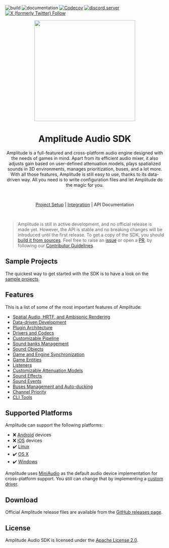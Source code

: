 ![build](https://github.com/AmplitudeAudio/sdk/actions/workflows/build.yml/badge.svg)
![documentation](https://github.com/AmplitudeAudio/sdk/actions/workflows/hugo.yml/badge.svg)
[![Codecov](https://img.shields.io/codecov/c/gh/AmplitudeAudio/sdk?style=flat&logo=codecov&label=Coverage)](https://codecov.io/gh/AmplitudeAudio/sdk?branch=develop)
[![discord server](https://dcbadge.vercel.app/api/server/q8eT8Mq6du?style=flat)](https://discord.gg/q8eT8Mq6du)
[![X (formerly Twitter) Follow](https://img.shields.io/twitter/follow/amaudiosdk?style=social&logo=x&label=%40amaudiosdk)](https://x.com/@amaudiosdk)

<p align="center">
  <a href="https://amplitudeaudiosdk.com">
    <img src="https://amplitudeaudiosdk.com/images/logo_trimmed.png" width="320">
  </a>
</p>

<div align="center">

# Amplitude Audio SDK

Amplitude is a full-featured and cross-platform audio engine designed with the needs of games in mind. Apart from its
efficient audio mixer, it also adjusts gain based on user-defined attenuation models, plays spatialized sounds in 3D
environments, manages prioritization, buses, and a lot more. With all those features, Amplitude is still easy to use,
thanks to its data-driven way. All you need is to write configuration files and let Amplitude do the magic for you.

  <br/>

[Project Setup](https://docs.amplitudeaudiosdk.com/nightly/project/) | [Integration](https://docs.amplitudeaudiosdk.com/nightly/integration/) | API Documentation

  <br/>
</div>

> Amplitude is still in active development, and no official release is made yet. However, the API is stable and no breaking changes will be introduced until the first release. To get a copy of the SDK, you should [build it from sources](https://docs.amplitudeaudiosdk.com/nightly/getting-started/installation/#build-from-sources). Feel free to raise an [issue](https://github.com/AmplitudeAudio/sdk/issues/new/choose "Open a Github Issue") or open a [PR](https://github.com/AmplitudeAudio/sdk/pulls), by following our [Contributor Guidelines](https://github.com/AmplitudeAudio/sdk/blob/main/CODE_OF_CONDUCT.md).

## Sample Projects

The quickest way to get started with the SDK is to have a look on the [sample projects](https://github.com/AmplitudeAudio/sdk/blob/develop/samples).

## Features

This is a list of some of the most important features of Amplitude:

- [Spatial Audio, HRTF, and Ambisonic Rendering](https://docs.amplitudeaudiosdk.com/nightly/getting-started/introduction/#spatial-audio-hrtf-and-ambisonic-rendering)
- [Data-driven Development](https://docs.amplitudeaudiosdk.com/nightly/getting-started/introduction/#data-driven-development)
- [Plugin Architecture](https://docs.amplitudeaudiosdk.com/nightly/getting-started/introduction/#plugin-architecture)
- [Drivers and Codecs](https://docs.amplitudeaudiosdk.com/nightly/getting-started/introduction/#drivers-and-codecs)
- [Customizable Pipeline](https://docs.amplitudeaudiosdk.com/nightly/getting-started/introduction/#customizable-pipeline)
- [Sound banks Management](https://docs.amplitudeaudiosdk.com/nightly/getting-started/introduction/#sound-banks-management)
- [Sound Objects](https://docs.amplitudeaudiosdk.com/nightly/getting-started/introduction/#sound-objects)
- [Game and Engine Synchronization](https://docs.amplitudeaudiosdk.com/nightly/getting-started/introduction/#game-and-engine-synchronization)
- [Game Entities](https://docs.amplitudeaudiosdk.com/nightly/getting-started/introduction/#game-entities)
- [Listeners](https://docs.amplitudeaudiosdk.com/nightly/getting-started/introduction/#listeners)
- [Customizable Attenuation Models](https://docs.amplitudeaudiosdk.com/nightly/getting-started/introduction/#customizable-attenuation-models)
- [Sound Effects](https://docs.amplitudeaudiosdk.com/nightly/getting-started/introduction/#sound-effects)
- [Sound Events](https://docs.amplitudeaudiosdk.com/nightly/getting-started/introduction/#sound-events)
- [Buses Management and Auto-ducking](https://docs.amplitudeaudiosdk.com/nightly/getting-started/introduction/#buses-management-and-auto-ducking)
- [Channel Priority](https://docs.amplitudeaudiosdk.com/nightly/getting-started/introduction/#channel-priority)
- [CLI Tools](https://docs.amplitudeaudiosdk.com/nightly/getting-started/introduction/#cli-tools)

## Supported Platforms

Amplitude can support the following platforms:
- ❌ [Android](https://www.android.com/) devices
- ❌ [iOS](https://www.apple.com/ios/) devices
- ✔️ [Linux](https://www.kernel.org/)
- ✔️ [OS X](https://www.apple.com/osx/)
- ✔️ [Windows](https://www.microsoft.com/windows/)

Amplitude uses [MiniAudio](http://miniaud.io/) as the default audio device implementation for cross-platform support. You still can change that by implementing a [custom driver](https://docs.amplitudeaudiosdk.com/nightly/tutorials/custom-driver/).

## Download

Official Amplitude release files are available from the [GitHub releases page](https://github.com/AmplitudeAudio/sdk/releases).

## License

Amplitude Audio SDK is licensed under the [Apache License 2.0](https://github.com/AmplitudeAudio/sdk/blob/main/LICENSE).
